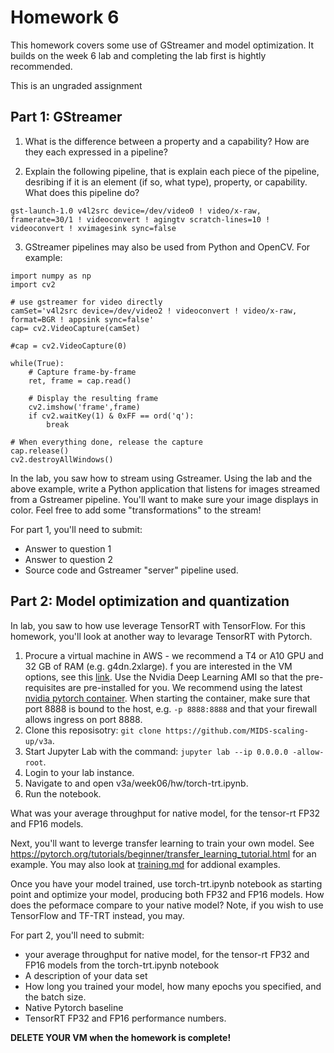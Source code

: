 # Homework 6

This homework covers some use of GStreamer and model optimization.  It builds on the week 6 lab and completing the lab first is hightly recommended.   

This is an ungraded assignment

## Part 1: GStreamer

1. What is the difference between a property and a capability?  How are they each expressed in a pipeline?

2. Explain the following pipeline, that is explain each piece of the pipeline, desribing if it is an element (if so, what type), property, or capability.  What does this pipeline do?

```
gst-launch-1.0 v4l2src device=/dev/video0 ! video/x-raw, framerate=30/1 ! videoconvert ! agingtv scratch-lines=10 ! videoconvert ! xvimagesink sync=false
```

3. GStreamer pipelines may also be used from Python and OpenCV.  For example:
```
import numpy as np
import cv2

# use gstreamer for video directly
camSet='v4l2src device=/dev/video2 ! videoconvert ! video/x-raw, format=BGR ! appsink sync=false'
cap= cv2.VideoCapture(camSet)

#cap = cv2.VideoCapture(0)

while(True):
    # Capture frame-by-frame
    ret, frame = cap.read()

    # Display the resulting frame
    cv2.imshow('frame',frame)
    if cv2.waitKey(1) & 0xFF == ord('q'):
        break

# When everything done, release the capture
cap.release()
cv2.destroyAllWindows()
```
In the lab, you saw how to stream using Gstreamer.  Using the lab and the above example, write a Python application that listens for images streamed from a Gstreamer pipeline.  You'll want to make sure your image displays in color.  Feel free to add some "transformations" to the stream!

For part 1, you'll need to submit:
- Answer to question 1
- Answer to question 2
- Source code and Gstreamer "server" pipeline used.


## Part 2: Model optimization and quantization

In lab, you saw to how use leverage TensorRT with TensorFlow.  For this homework, you'll look at another way to levarage TensorRT with Pytorch.

1. Procure a virtual machine in AWS - we recommend a T4 or A10 GPU and 32 GB of RAM (e.g. g4dn.2xlarge). f you are interested in the VM options, see this [link](https://docs.aws.amazon.com/dlami/latest/devguide/gpu.html). Use the Nvidia Deep Learning AMI so that the pre-requisites are pre-installed for you. We recommend using the latest [nvidia pytorch container](https://catalog.ngc.nvidia.com/orgs/nvidia/containers/pytorch).  When starting the container, make sure that port 8888 is bound to the host, e.g. `-p 8888:8888` and that your firewall allows ingress on port 8888.
2. Clone this reposisotry: `git clone https://github.com/MIDS-scaling-up/v3a`.
3. Start Jupyter Lab with the command: `jupyter lab --ip 0.0.0.0 -allow-root`.  
4. Login to your lab instance.
5. Navigate to and open v3a/week06/hw/torch-trt.ipynb.
6. Run the notebook.

What was your average throughput for native model, for the tensor-rt FP32 and FP16 models.

Next, you'll want to leverge transfer learning to train your own model.  See https://pytorch.org/tutorials/beginner/transfer_learning_tutorial.html for an example. You may also look at [training.md](training.md) for addional examples.

Once you have your model trained, use torch-trt.ipynb notebook as starting point and optimize your model, producing both FP32 and FP16 models.  How does the peformace compare to your native model?  Note, if you wish to use TensorFlow and TF-TRT instead, you may.



For part 2, you'll need to submit:
- your average throughput for native model, for the tensor-rt FP32 and FP16 models from the torch-trt.ipynb notebook
- A description of your data set
- How long you trained your model, how many epochs you specified, and the batch size.
- Native Pytorch baseline
- TensorRT FP32 and FP16 performance numbers.

**DELETE YOUR VM when the homework is complete!**
